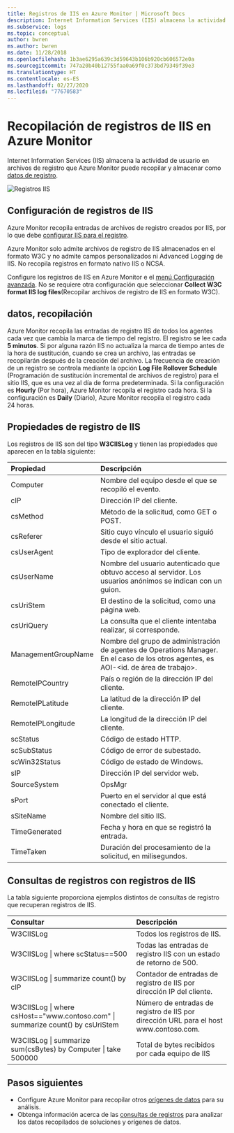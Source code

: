 ```yaml
---
title: Registros de IIS en Azure Monitor | Microsoft Docs
description: Internet Information Services (IIS) almacena la actividad de usuario en archivos de registro que Azure Monitor puede recopilar.  En este artículo se describe cómo configurar la recopilación de registros de IIS y detalles de los registros que crean en Azure Monitor.
ms.subservice: logs
ms.topic: conceptual
author: bwren
ms.author: bwren
ms.date: 11/28/2018
ms.openlocfilehash: 1b3ae6295a639c3d59643b106b920cb606572e0a
ms.sourcegitcommit: 747a20b40b12755faa0a69f0c373bd79349f39e3
ms.translationtype: HT
ms.contentlocale: es-ES
ms.lasthandoff: 02/27/2020
ms.locfileid: "77670583"
---
```

# <a name="collect-iis-logs-in-azure-monitor"></a>Recopilación de registros de IIS en Azure Monitor
Internet Information Services (IIS) almacena la actividad de usuario en archivos de registro que Azure Monitor puede recopilar y almacenar como [datos de registro](data-platform.md).

![Registros IIS](media/data-sources-iis-logs/overview.png)

## <a name="configuring-iis-logs"></a>Configuración de registros de IIS
Azure Monitor recopila entradas de archivos de registro creados por IIS, por lo que debe [configurar IIS para el registro](https://technet.microsoft.com/library/hh831775.aspx).

Azure Monitor solo admite archivos de registro de IIS almacenados en el formato W3C y no admite campos personalizados ni Advanced Logging de IIS. No recopila registros en formato nativo IIS o NCSA.

Configure los registros de IIS en Azure Monitor e el [menú Configuración avanzada](agent-data-sources.md#configuring-data-sources).  No se requiere otra configuración que seleccionar **Collect W3C format IIS log files**(Recopilar archivos de registro de IIS en formato W3C).


## <a name="data-collection"></a>datos, recopilación
Azure Monitor recopila las entradas de registro IIS de todos los agentes cada vez que cambia la marca de tiempo del registro. El registro se lee cada **5 minutos**. Si por alguna razón IIS no actualiza la marca de tiempo antes de la hora de sustitución, cuando se crea un archivo, las entradas se recopilarán después de la creación del archivo. La frecuencia de creación de un registro se controla mediante la opción **Log File Rollover Schedule** (Programación de sustitución incremental de archivos de registro) para el sitio IIS, que es una vez al día de forma predeterminada. Si la configuración es **Hourly** (Por hora), Azure Monitor recopila el registro cada hora. Si la configuración es **Daily** (Diario), Azure Monitor recopila el registro cada 24 horas.


## <a name="iis-log-record-properties"></a>Propiedades de registro de IIS
Los registros de IIS son del tipo **W3CIISLog** y tienen las propiedades que aparecen en la tabla siguiente:

| Propiedad | Descripción |
|:--- |:--- |
| Computer |Nombre del equipo desde el que se recopiló el evento. |
| cIP |Dirección IP del cliente. |
| csMethod |Método de la solicitud, como GET o POST. |
| csReferer |Sitio cuyo vínculo el usuario siguió desde el sitio actual. |
| csUserAgent |Tipo de explorador del cliente. |
| csUserName |Nombre del usuario autenticado que obtuvo acceso al servidor. Los usuarios anónimos se indican con un guion. |
| csUriStem |El destino de la solicitud, como una página web. |
| csUriQuery |La consulta que el cliente intentaba realizar, si corresponde. |
| ManagementGroupName |Nombre del grupo de administración de agentes de Operations Manager.  En el caso de los otros agentes, es AOI-\<id. de área de trabajo\>. |
| RemoteIPCountry |País o región de la dirección IP del cliente. |
| RemoteIPLatitude |La latitud de la dirección IP del cliente. |
| RemoteIPLongitude |La longitud de la dirección IP del cliente. |
| scStatus |Código de estado HTTP. |
| scSubStatus |Código de error de subestado. |
| scWin32Status |Código de estado de Windows. |
| sIP |Dirección IP del servidor web. |
| SourceSystem |OpsMgr |
| sPort |Puerto en el servidor al que está conectado el cliente. |
| sSiteName |Nombre del sitio IIS. |
| TimeGenerated |Fecha y hora en que se registró la entrada. |
| TimeTaken |Duración del procesamiento de la solicitud, en milisegundos. |

## <a name="log-queries-with-iis-logs"></a>Consultas de registros con registros de IIS
La tabla siguiente proporciona ejemplos distintos de consultas de registro que recuperan registros de IIS.

| Consultar | Descripción |
|:--- |:--- |
| W3CIISLog |Todos los registros de IIS. |
| W3CIISLog &#124; where scStatus==500 |Todas las entradas de registro IIS con un estado de retorno de 500. |
| W3CIISLog &#124; summarize count() by cIP |Contador de entradas de registro de IIS por dirección IP del cliente. |
| W3CIISLog &#124; where csHost=="www\.contoso.com" &#124; summarize count() by csUriStem |Número de entradas de registro de IIS por dirección URL para el host www\.contoso.com. |
| W3CIISLog &#124; summarize sum(csBytes) by Computer &#124; take 500000 |Total de bytes recibidos por cada equipo de IIS |

## <a name="next-steps"></a>Pasos siguientes
* Configure Azure Monitor para recopilar otros [orígenes de datos](agent-data-sources.md) para su análisis.
* Obtenga información acerca de las [consultas de registros](../log-query/log-query-overview.md) para analizar los datos recopilados de soluciones y orígenes de datos.
